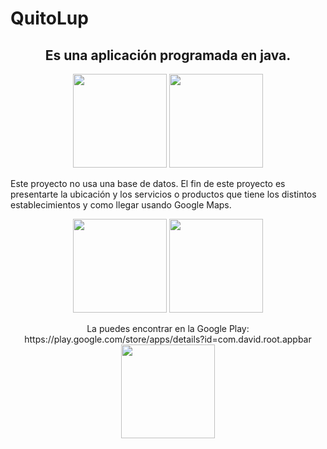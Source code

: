 # QuitoLup
<h2 align="center">Es una aplicación programada en java.</h2>
<p align="center">
  <img src="https://lh3.googleusercontent.com/vL7RLQnorWixdj2mhWE_z3IfRaYXAIMtWYm-cxd-OAjgXxhqnq-34YHn6zGEodjsDhL4=w3072-h1400" width="150"/>
  <img src="https://lh3.googleusercontent.com/cPy5YfsMlE4gWv6K0WAienLbXSyZ-F9T3B7WxbKErabZMVyJMC-vhxpmIvVqbPY5BDQ=w3072-h1400" width="150"/>
</p>
Este proyecto no usa una base de datos. El fin de este proyecto es presentarte la ubicación y los servicios o productos que tiene los distintos establecimientos y como llegar usando Google Maps.
</br>
<p align="center">
  <img src="https://lh3.googleusercontent.com/Bmdl6osmPTOJ4gjXv7yrAhFQRSYjCtUD7Ti1w2n9GjW2hlhziU_PtOAyIs5FL7CMiw=w3072-h1400" width="150"/>
  <img src="https://lh3.googleusercontent.com/MNtbRt5jy7n1UqE_0EyKIRMw9hUFOYGidr5QMkiUu285iDKjnw9uwtFJxrAM6In3qMI=w3072-h1400" width="150"/>
</p>
<p align="center">
  La puedes encontrar en la Google Play: https://play.google.com/store/apps/details?id=com.david.root.appbar
  <img src="https://lh3.googleusercontent.com/OTyO5ztl_i_m0lnyTp__-3CL7oOTnPScRMVTTEW1hF5HvIRrQehDqBIsJI3NbCptr-s=s360" width="150"/>
</p>
